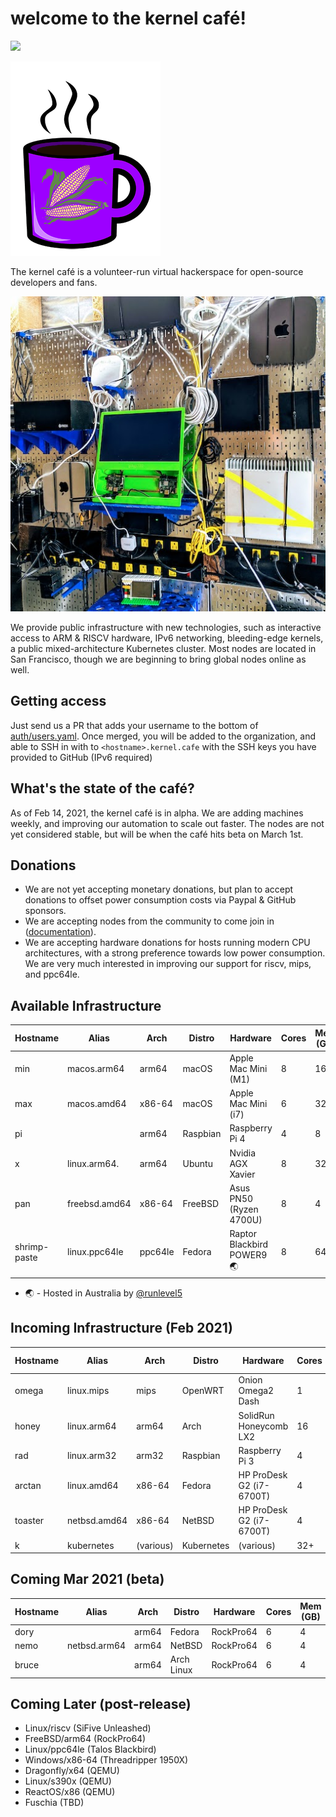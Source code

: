 # welcome to the kernel café!

<a href="https://discord.gg/s8nwgXQaKP"><img src="https://img.shields.io/discord/806023590348062750"></a>

<img src="docs/logo.png">

The kernel café is a volunteer-run virtual hackerspace for open-source developers and fans.

<img src="docs/photo.jpg">

We provide public infrastructure with new technologies, such as interactive access to ARM & RISCV hardware, IPv6 networking, bleeding-edge kernels, a public mixed-architecture Kubernetes cluster. Most nodes are located in San Francisco, though we are beginning to bring global nodes online as well. 

## Getting access

Just send us a PR that adds your username to the bottom of [auth/users.yaml](auth/users.yaml). Once merged, you will be added to the organization, and able to SSH in with to `<hostname>.kernel.cafe` with the SSH keys you have provided to GitHub (IPv6 required)

## What's the state of the café?

As of Feb 14, 2021, the kernel café is in alpha. We are adding machines weekly, and improving our automation to scale out faster. The nodes are not yet considered stable, but will be when the café hits beta on March 1st.

## Donations

* We are not yet accepting monetary donations, but plan to accept donations to offset power consumption costs via Paypal & GitHub sponsors.
* We are accepting nodes from the community to come join in ([documentation](https://github.com/KernelCafe/automation/)). 
* We are accepting hardware donations for hosts running modern CPU architectures, with a strong preference towards low power consumption. We are very much interested in improving our support for riscv, mips, and ppc64le.

## Available Infrastructure

| Hostname     | Alias         | Arch    | Distro      | Hardware                  | Cores | Mem (GB) |
| ------------ | ------------- | ------- | ----------- | --------------------------- | ----- | -------- |
| min          | macos.arm64   | arm64   | macOS       | Apple Mac Mini (M1)         | 8     | 16       |
| max          | macos.amd64   | x86-64  | macOS       | Apple Mac Mini (i7)         | 6     | 32       |     
| pi           |               | arm64   | Raspbian    | Raspberry Pi 4              | 4     | 8        |
| x            | linux.arm64.  | arm64   | Ubuntu      | Nvidia AGX Xavier           | 8     | 32       |
| pan          | freebsd.amd64 | x86-64  | FreeBSD     | Asus PN50 (Ryzen 4700U)     | 8     | 4        |
| shrimp-paste | linux.ppc64le | ppc64le |  Fedora     | Raptor Blackbird POWER9 🌏  | 8     | 64       | 

* 🌏 - Hosted in Australia by <a href="https://github.com/runlevel5">@runlevel5</a>


## Incoming Infrastructure (Feb 2021)

| Hostname     | Alias           | Arch      | Distro       | Hardware                      | Cores |  Mem (GB) |
| ------------ | --------------- | --------- | ------------ | ----------------------------- | ----- | --------- | 
| omega        | linux.mips      | mips      | OpenWRT      | Onion Omega2 Dash             | 1     | 128MB     |
| honey        | linux.arm64     | arm64     | Arch         | SolidRun Honeycomb LX2        | 16    | 64        |
| rad          | linux.arm32     | arm32     | Raspbian     | Raspberry Pi 3                | 4     | 2         |
| arctan       | linux.amd64     | x86-64    | Fedora       | HP ProDesk G2 (i7-6700T)      | 4     | 16        |
| toaster      | netbsd.amd64    | x86-64    | NetBSD       | HP ProDesk G2 (i7-6700T)      | 4     | 16        |
| k            | kubernetes      | (various) | Kubernetes   | (various)                     | 32+   | 100+      |


## Coming Mar 2021 (beta)

| Hostname     | Alias           | Arch      | Distro       | Hardware                   | Cores |  Mem (GB) |
| ------------ | --------------- | --------- | ------------ | -------------------------- | ----- | --------- |
| dory     |                 | arm64     | Fedora       | RockPro64                  | 6     | 4         |
| nemo  | netbsd.arm64    | arm64     | NetBSD       | RockPro64                  | 6     | 4         |
| bruce     |                 | arm64     | Arch Linux   | RockPro64                  | 6     | 4         |

## Coming Later (post-release)

* Linux/riscv (SiFive Unleashed)
* FreeBSD/arm64 (RockPro64)
* Linux/ppc64le (Talos Blackbird)
* Windows/x86-64 (Threadripper 1950X)
* Dragonfly/x64 (QEMU)
* Linux/s390x (QEMU)
* ReactOS/x86 (QEMU)
* Fuschia (TBD)
